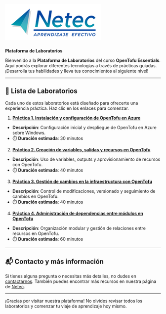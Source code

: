 # ![Logo](images/neteclogo.png) 

**Plataforma de Laboratorios**

Bienvenido a la **Plataforma de Laboratorios** del curso **OpenTofu Essentials**. Aquí podrás explorar diferentes tecnologías a través de prácticas guiadas. ¡Desarrolla tus habilidades y lleva tus conocimientos al siguiente nivel!

---

## 🌟 **Lista de Laboratorios**

Cada uno de estos laboratorios está diseñado para ofrecerte una experiencia práctica. Haz clic en los enlaces para comenzar.

01. **[Práctica 1. Instalación y configuración de OpenTofu en Azure](/Capítulo1/lab1.md)**
   - **Descripción**: Configuración inicial y despliegue de OpenTofu en Azure sobre Windows.
   - ⏱️ **Duración estimada**: 30 minutos

02. **[Práctica 2. Creación de variables, salidas y recursos en OpenTofu](/Capítulo2/lab2.md)**
   - **Descripción**: Uso de variables, outputs y aprovisionamiento de recursos con OpenTofu.
   - ⏱️ **Duración estimada**: 40 minutos

03. **[Práctica 3. Gestión de cambios en la infraestructura con OpenTofu](/Capítulo3/lab3.md)**
   - **Descripción**: Control de modificaciones, versionado y seguimiento de cambios en OpenTofu.
   - ⏱️ **Duración estimada**: 40 minutos

04. **[Práctica 4. Administración de dependencias entre módulos en OpenTofu](/Capítulo4/lab4.md)**
   - **Descripción**: Organización modular y gestión de relaciones entre recursos en OpenTofu.
   - ⏱️ **Duración estimada**: 60 minutos

---

## 📬 **Contacto y más información**

Si tienes alguna pregunta o necesitas más detalles, no dudes en [contactarnos](mailto:soporte@netec.com). También puedes encontrar más recursos en nuestra página de [Netec](https://netec.com).

---

¡Gracias por visitar nuestra plataforma! No olvides revisar todos los laboratorios y comenzar tu viaje de aprendizaje hoy mismo.
